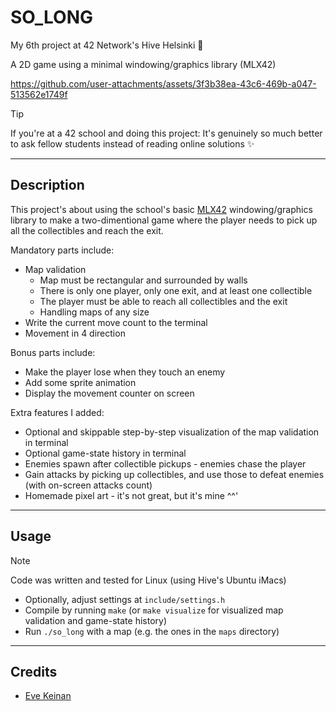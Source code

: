# SO_LONG

My 6th project at 42 Network's Hive Helsinki 🐝

A 2D game using a minimal windowing/graphics library (MLX42)

https://github.com/user-attachments/assets/3f3b38ea-43c6-469b-a047-513562e1749f

> [!TIP]
> If you're at a 42 school and doing this project: It's genuinely so much better to ask fellow students instead of reading online solutions ✨

---

## Description

This project's about using the school's basic [MLX42](https://github.com/codam-coding-college/MLX42) windowing/graphics library to make a two-dimentional game where the player needs to pick up all the collectibles and reach the exit.

Mandatory parts include:
- Map validation
	- Map must be rectangular and surrounded by walls
	- There is only one player, only one exit, and at least one collectible
	- The player must be able to reach all collectibles and the exit
	- Handling maps of any size
- Write the current move count to the terminal
- Movement in 4 direction

Bonus parts include:
- Make the player lose when they touch an enemy
- Add some sprite animation
- Display the movement counter on screen

Extra features I added:
- Optional and skippable step-by-step visualization of the map validation in terminal
- Optional game-state history in terminal
- Enemies spawn after collectible pickups - enemies chase the player
- Gain attacks by picking up collectibles, and use those to defeat enemies (with on-screen attacks count)
- Homemade pixel art - it's not great, but it's mine ^^'

---

## Usage

> [!NOTE]
> Code was written and tested for Linux (using Hive's Ubuntu iMacs)

- Optionally, adjust settings at `include/settings.h`
- Compile by running `make` (or `make visualize` for visualized map validation and game-state history)
- Run `./so_long` with a map (e.g. the ones in the `maps` directory)

---

## Credits

- [Eve Keinan](https://github.com/EvAvKein)
